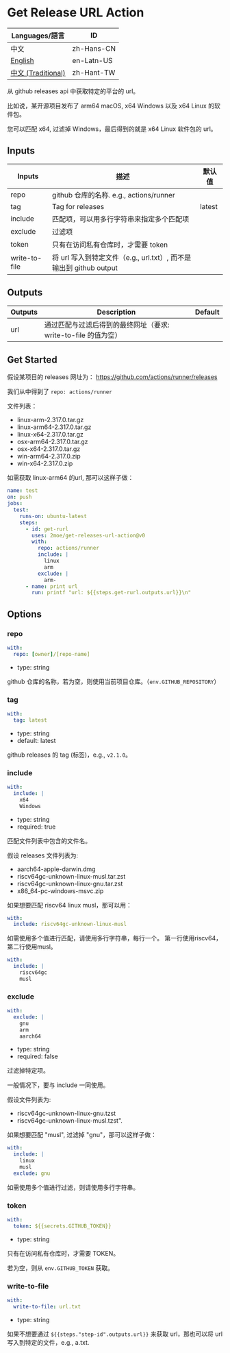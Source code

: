 # Get Release URL Action

| Languages/語言                            | ID         |
| ----------------------------------------- | ---------- |
| 中文                                      | zh-Hans-CN |
| [English](../Readme.md)                   | en-Latn-US |
| [中文 (Traditional)](./Readme-zh-Hant.md) | zh-Hant-TW |

从 github releases api 中获取特定的平台的 url。

比如说，某开源项目发布了 arm64 macOS, x64 Windows 以及 x64 Linux 的软件包。

您可以匹配 x64, 过滤掉 Windows，最后得到的就是 x64 Linux 软件包的 url。

## Inputs

| Inputs        | 描述                                                               | 默认值 |
| ------------- | ------------------------------------------------------------------ | ------ |
| repo          | github 仓库的名称. e.g., actions/runner                            |        |
| tag           | Tag for releases                                                   | latest |
| include       | 匹配项，可以用多行字符串来指定多个匹配项                           |        |
| exclude       | 过滤项                                                             |        |
| token         | 只有在访问私有仓库时，才需要 token                                 |        |
| write-to-file | 将 url 写入到特定文件（e.g., url.txt）, 而不是输出到 github output |        |

## Outputs

| Outputs | Description                                                    | Default |
| ------- | -------------------------------------------------------------- | ------- |
| url     | 通过匹配与过滤后得到的最终网址（要求: write-to-file 的值为空） |         |

## Get Started

假设某项目的 releases 网址为： <https://github.com/actions/runner/releases>

我们从中得到了 `repo: actions/runner`

文件列表：

- linux-arm-2.317.0.tar.gz
- linux-arm64-2.317.0.tar.gz
- linux-x64-2.317.0.tar.gz
- osx-arm64-2.317.0.tar.gz
- osx-x64-2.317.0.tar.gz
- win-arm64-2.317.0.zip
- win-x64-2.317.0.zip

如需获取 linux-arm64 的url, 那可以这样子做：

```yaml
name: test
on: push
jobs:
  test:
    runs-on: ubuntu-latest
    steps:
      - id: get-rurl
        uses: 2moe/get-releases-url-action@v0
        with:
          repo: actions/runner
          include: |
            linux
            arm
          exclude: |
            arm-
      - name: print url
        run: printf "url: ${{steps.get-rurl.outputs.url}}\n"
```

## Options

### repo

```yaml
with:
  repo: [owner]/[repo-name]
```

- type: string

github 仓库的名称，若为空，则使用当前项目仓库。（`env.GITHUB_REPOSITORY`）

### tag

```yaml
with:
  tag: latest
```

- type: string
- default: latest

github releases 的 tag (标签)，e.g., `v2.1.0`。

### include

```yaml
with:
  include: |
    x64
    Windows
```

- type: string
- required: true

匹配文件列表中包含的文件名。

假设 releases 文件列表为:

- aarch64-apple-darwin.dmg
- riscv64gc-unknown-linux-musl.tar.zst
- riscv64gc-unknown-linux-gnu.tar.zst
- x86_64-pc-windows-msvc.zip

如果想要匹配 riscv64 linux musl，那可以用：

```yaml
with:
  include: riscv64gc-unknown-linux-musl
```

如需使用多个值进行匹配，请使用多行字符串，每行一个。
第一行使用riscv64，第二行使用musl。

```yaml
with:
  include: |
    riscv64gc
    musl
```

### exclude

```yaml
with:
  exclude: |
    gnu
    arm
    aarch64
```

- type: string
- required: false

过滤掉特定项。

一般情况下，要与 include 一同使用。

假设文件列表为:

- riscv64gc-unknown-linux-gnu.tzst
- riscv64gc-unknown-linux-musl.tzst".

如果想要匹配 "musl", 过滤掉 "gnu"，那可以这样子做：

```yaml
with:
  include: |
    linux
    musl
  exclude: gnu
```

如需使用多个值进行过滤，则请使用多行字符串。

### token

```yaml
with:
  token: ${{secrets.GITHUB_TOKEN}}
```

- type: string

只有在访问私有仓库时，才需要 TOKEN。

若为空，则从 `env.GITHUB_TOKEN` 获取。

### write-to-file

```yaml
with:
  write-to-file: url.txt
```

- type: string

如果不想要通过 `${{steps."step-id".outputs.url}}` 来获取 url，那也可以将 url 写入到特定的文件，e.g., a.txt.
